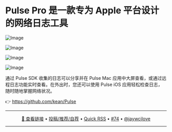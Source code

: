 Pulse Pro 是一款专为 Apple 平台设计的网络日志工具
===

![Image](https://github.com/user-attachments/assets/77683934-9986-4189-a62e-19d88dfb314e)

![Image](https://github.com/user-attachments/assets/88604921-2cc8-4b79-b365-5171337ebc1f)

![Image](https://github.com/user-attachments/assets/dad7dbc7-bc95-460c-9d3b-6acc128c8eb5)

![Image](https://github.com/user-attachments/assets/9c773152-1d5c-4056-ad6e-b3cf3c20dc61)

通过 Pulse SDK 收集的日志可以分享并在 Pulse Mac 应用中大屏查看，或通过远程日志功能实时查看。在外出时，您还可以使用 Pulse iOS 应用轻松检查日志，随时随地掌握网络状况。

👉 https://github.com/kean/Pulse

---

<p align="center">
<a href="https://github.com/kean/Pulse" target="_blank">🔗 查看链接</a> • 
<a href="https://github.com/jaywcjlove/quick-rss/issues/new/choose" target="_blank">投稿/推荐/自荐</a> • 
<a href="https://wangchujiang.com/quick-rss/feeds/index.html" target="_blank">Quick RSS</a> • 
<a href="https://github.com/jaywcjlove/quick-rss/issues/74" target="_blank">#74</a> • 
<a href="https://github.com/jaywcjlove" target="_blank">@jaywcjlove</a>
</p>

---
    